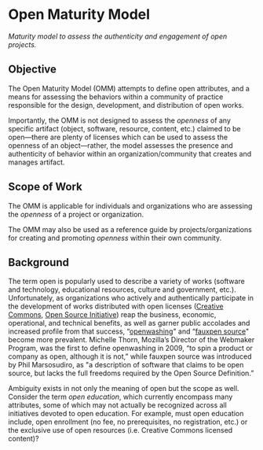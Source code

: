 # Open Maturity Model
*Maturity model to assess the authenticity and engagement of open projects.*

## Objective

The Open Maturity Model (OMM) attempts to define open attributes, and a means for assessing the behaviors within a community of practice responsible for the design, development, and distribution of open works.

Importantly, the OMM is not designed to assess the *openness* of any specific artifact (object, software, resource, content, etc.) claimed to be open—there are plenty of licenses which can be used to assess the openness of an object—rather, the model assesses the presence and authenticity of behavior within an organization/community that creates and manages artifact.

## Scope of Work

The  OMM is applicable for individuals and organizations who are assessing the *openness* of  a project or organization.

The OMM may also be used as a reference guide by projects/organizations for creating and promoting *openness* within their own community.


## Background

The term open is popularly used to describe a variety of works (software and technology, educational resources, culture and government, etc.). Unfortunately, as organizations who actively and authentically participate in the development of works distributed with open licenses ([Creative Commons](https://creativecommons.org/licenses/ "CC Licenses"), [Open Source Initiative](https://opensource.org/licenses "OSI Approved Licenses")) reap the business, economic, operational, and technical benefits, as well as garner public accolades and increased profile from that success, “[openwashing](http://michellethorne.cc/2009/03/openwashing/)" and “[fauxpen source](http://www.fauxpensource.org/)" become more prevalent. Michelle Thorn, Mozilla’s Director of the Webmaker Program, was the first to define openwashing in 2009, “to spin a product or company as open, although it is not,” while fauxpen source was introduced by Phil Marsosudiro, as "a description of software that claims to be open source, but lacks the full freedoms required by the Open Source Definition.”

Ambiguity exists in not only the meaning of open but the scope as well. Consider the term *open education*, which currently encompass many attributes, some of which may not actually be recognized across all initiatives devoted to open education. For example, must open education include, open enrollment (no fee, no prerequisites, no registration, etc.) or the exclusive use of open resources (i.e. Creative Commons licensed content)?
